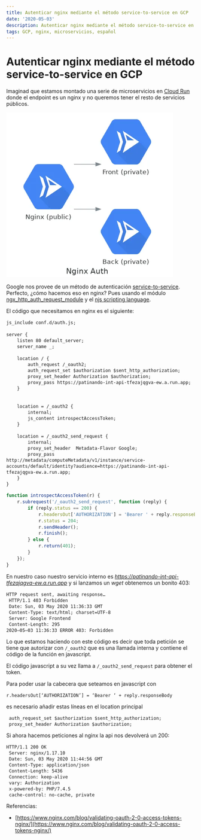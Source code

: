 ```yaml
---
title: Autenticar nginx mediante el método service-to-service en GCP
date: '2020-05-03'
description: Autenticar nginx mediante el método service-to-service en GCP
tags: GCP, nginx, microservicios, español
---
```


# Autenticar nginx mediante el método service-to-service en GCP

Imaginad que estamos montado una serie de microservicios en [Cloud Run](https://cloud.google.com/run) donde el endpoint es un nginx y no queremos tener el resto de servicios públicos.

![](./autenticar-nginx-mediante-el-metodo-service-to-service-en-gcp.webp)

Google nos provee de un método de autenticación [service-to-service](https://cloud.google.com/run/docs/authenticating/service-to-service). Perfecto, ¿cómo hacemos eso en nginx? Pues usando el módulo [ngx_http_auth_request_module](http://nginx.org/en/docs/http/ngx_http_auth_request_module.html) y el [njs scripting language](https://nginx.org/en/docs/njs/).

El código que necesitamos en nginx es el siguiente:

```nginx
js_include conf.d/auth.js;

server {
    listen 80 default_server;
    server_name _;

    location / {
        auth_request /_oauth2;
        auth_request_set $authorization $sent_http_authorization;
        proxy_set_header Authorization $authorization;
        proxy_pass https://patinando-int-api-tfezajqgva-ew.a.run.app;
    }


    location = /_oauth2 {
        internal;
        js_content introspectAccessToken;
    }

    location = /_oauth2_send_request {
        internal;
        proxy_set_header  Metadata-Flavor Google;
        proxy_pass http://metadata/computeMetadata/v1/instance/service-accounts/default/identity?audience=https://patinando-int-api-tfezajqgva-ew.a.run.app;
    }
}
```

```javascript
function introspectAccessToken(r) {
	r.subrequest('/_oauth2_send_request', function (reply) {
		if (reply.status == 200) {
			r.headersOut['AUTHORIZATION'] = 'Bearer ' + reply.responseBody;
			r.status = 204;
			r.sendHeader();
			r.finish();
		} else {
			r.return(401);
		}
	});
}
```

En nuestro caso nuestro servicio interno es _https://patinando-int-api-tfezajqgva-ew.a.run.app_ y si lanzamos un _wget_ obtenemos un bonito 403:

```
HTTP request sent, awaiting response…
 HTTP/1.1 403 Forbidden
 Date: Sun, 03 May 2020 11:36:33 GMT
 Content-Type: text/html; charset=UTF-8
 Server: Google Frontend
 Content-Length: 295
2020–05–03 11:36:33 ERROR 403: Forbidden
```

Lo que estamos haciendo con este código es decir que toda petición se tiene que autorizar con `/_oauth2` que es una llamada interna y contiene el código de la función en javascript.

El código javascript a su vez llama a `/_oauth2_send_request` para obtener el token.

Para poder usar la cabecera que seteamos en javascript con

```
r.headersOut[‘AUTHORIZATION’] = ‘Bearer ‘ + reply.responseBody
```

es necesario añadir estas líneas en el location principal

```
 auth_request_set $authorization $sent_http_authorization;
 proxy_set_header Authorization $authorization;
```

Si ahora hacemos peticiones al nginx la api nos devolverá un 200:

```
HTTP/1.1 200 OK
 Server: nginx/1.17.10
 Date: Sun, 03 May 2020 11:44:56 GMT
 Content-Type: application/json
 Content-Length: 5436
 Connection: keep-alive
 vary: Authorization
 x-powered-by: PHP/7.4.5
 cache-control: no-cache, private
```

Referencias:

- [https://www.nginx.com/blog/validating-oauth-2-0-access-tokens-nginx/](https://www.nginx.com/blog/validating-oauth-2-0-access-tokens-nginx/)
